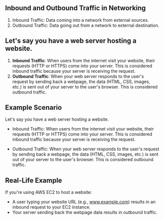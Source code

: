 ## Inbound and Outbound Traffic in Networking

1. Inbound Traffic: Data coming into a network from external sources.
2. Outbound Traffic: Data going out from a network to external destination.

## Let's say you have a web server hosting a website.

1. **Inbound Traffic**: When users from the internet visit your website, their requests (HTTP or HTTPS) come into your server. This is considered inbound traffic 
because your server is receiving the request.
2. **Outbound Traffic**: When your web server responds to the user's request by sending back a webpage, the data (HTML, CSS, images, etc.) is sent
out of your server to the user's browser. This is considered outbound traffic.

## Example Scenario
Let's say you have a web server hosting a website.
* Inbound Traffic: When users from the internet visit your website, their requests (HTTP or HTTPS) come into your server. This is considered inbound traffic because your server is receiving the request.

* Outbound Traffic: When your web server responds to the user's request by sending back a webpage, the data (HTML, CSS, images, etc.) is sent out of your server to the user's browser. This is considered outbound traffic.

## Real-Life Example
If you're using AWS EC2 to host a website:
* A user typing your website URL (e.g., www.example.com) results in an inbound request to your EC2 instance.
* Your server sending back the webpage data results in outbound traffic.
